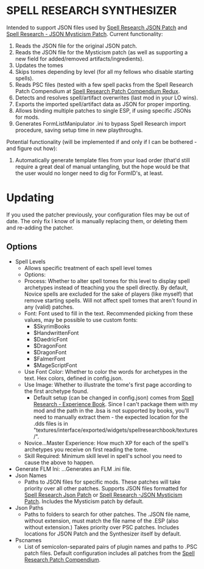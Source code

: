# SPELL RESEARCH SYNTHESIZER

Intended to support JSON files used by [Spell Research JSON Patch](https://www.nexusmods.com/skyrimspecialedition/mods/42381) and [Spell Research - JSON Mysticism Patch](https://www.nexusmods.com/skyrimspecialedition/mods/48515).
Current functionality:
1. Reads the JSON file for the original JSON patch.
2. Reads the JSON file for the Mysticism patch (as well as supporting a new field for added/removed artifacts/ingredients).
3. Updates the tomes
4. Skips tomes depending by level (for all my fellows who disable starting spells).
5. Reads PSC files (tested with a few spell packs from the Spell Research Patch Compendium at [Spell Research Patch Compendium Redux](https://www.nexusmods.com/skyrimspecialedition/mods/61177).
6. Detects and resolves spell/artifact overwrites (last mod in your LO wins).
7. Exports the imported spell/artifact data as JSON for proper importing.
8. Allows binding multiple patches to single ESP, if using specific JSONs for mods.
9. Generates FormListManipulator .ini to bypass Spell Research import procedure, saving setup time in new playthroughs.

Potential functionality (will be implemented if and only if I can be bothered - and figure out how):
1. Automatically generate template files from your load order (that'd still require a great deal of manual untangling, but the hope would be that the user would no longer need to dig for FormID's, at least.

# Updating
If you used the patcher previously, your configuration files may be out of date. The only fix I know of is manually replacing them, or deleting them and re-adding the patcher.

## Options

* Spell Levels
  * Allows specific treatment of each spell level tomes
  * Options:
  * Process: Whether to alter spell tomes for this level to display spell archetypes instead of tteaching you the spell directly. By default, Novice spells are excluded for the sake of players (like myself) that remove starting spells. Will not affect spell tomes that aren't found in any (valid) patches.
  * Font: Font used to fill in the text. Recommended picking from these values, may be possible to use custom fonts:
    * $SkyrimBooks
    * $HandwrittenFont
    * $DaedricFont
    * $DragonFont
    * $DragonFont
    * $FalmerFont
    * $MageScriptFont
  * Use Font Color: Whether to color the words for archetypes in the text. Hex colors, defined in config.json.
  * Use Image: Whether to illustrate the tome's first page according to the first archetype found.
    * Default setup (can be changed in config.json) comes from [Spell Research - Experience Book](https://www.nexusmods.com/skyrimspecialedition/mods/28355). Since I can't package them with my mod and the path in the .bsa is not supported by books, you'll need to manually extract them - the expected location for the .dds files is in "textures/interface/exported/widgets/spellresearchbook/textures/".
  * Novice...Master Experience: How much XP for each of the spell's archetypes you receive on first reading the tome.
  * Skill Required: Minimum skill level in spell's school you need to cause the above to happen.
* Generate FLM Ini: ...Generates an FLM .ini file.
* Json Names
  * Paths to JSON files for specific mods. These patches will take priority over all other patches. Supports JSON files formatted for [Spell Research Json Patch](https://www.nexusmods.com/skyrimspecialedition/mods/42381) or [Spell Research -JSON Mysticism Patch](https://www.nexusmods.com/skyrimspecialedition/mods/48515). Includes the Mysticism patch by default.
* Json Paths
  * Paths to folders to search for other patches. The .JSON file name, without extension, must match the file name of the .ESP (also without extension.) Takes priority over PSC patches. Includes locations for JSON Patch and the Synthesizer itself by default.
* Pscnames
  * List of semicolon-separated pairs of plugin names and paths to .PSC patch files. Default configuration includes all patches from the [Spell Research Patch Compendium](https://www.nexusmods.com/skyrimspecialedition/mods/61177).
